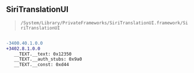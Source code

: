 ## SiriTranslationUI

> `/System/Library/PrivateFrameworks/SiriTranslationUI.framework/SiriTranslationUI`

```diff

-3400.40.1.0.0
+3402.8.1.0.0
   __TEXT.__text: 0x12350
   __TEXT.__auth_stubs: 0x9a0
   __TEXT.__const: 0xd44

```
